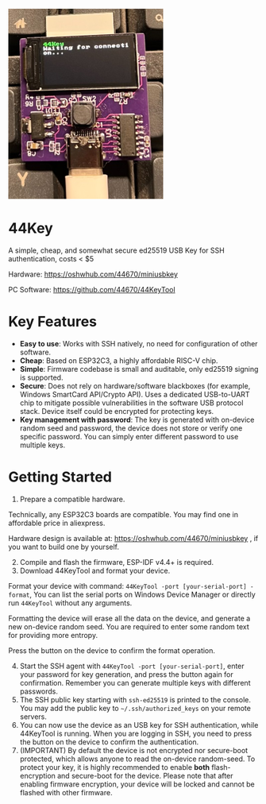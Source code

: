 ![image](./media/hw.jpg)

# 44Key
A simple, cheap, and somewhat secure ed25519 USB Key for SSH authentication, costs &lt; $5

Hardware: https://oshwhub.com/44670/miniusbkey

PC Software: https://github.com/44670/44KeyTool

# Key Features
- **Easy to use**: Works with SSH natively, no need for configuration of other software.
- **Cheap**: Based on ESP32C3, a highly affordable RISC-V chip. 
- **Simple**: Firmware codebase is small and auditable, only ed25519 signing is supported.
- **Secure**: Does not rely on hardware/software blackboxes (for example, Windows SmartCard API/Crypto API). Uses a dedicated USB-to-UART chip to mitigate possible vulnerabilities in the software USB protocol stack. Device itself could be encrypted for protecting keys.
- **Key management with password**: The key is generated with on-device random seed and password, the device does not store or verify one specific password. You can simply enter different password to use multiple keys.

# Getting Started
1. Prepare a compatible hardware.

Technically, any ESP32C3 boards are compatible. You may find one in affordable price in aliexpress.

Hardware design is available at: https://oshwhub.com/44670/miniusbkey , if you want to build one by yourself.

2. Compile and flash the firmware, ESP-IDF v4.4+ is required.
3. Download 44KeyTool and format your device.

Format your device with command: `44KeyTool -port [your-serial-port] -format`, You can list the serial ports on Windows Device Manager or directly run `44KeyTool` without any arguments.

Formatting the device will erase all the data on the device, and generate a new on-device random seed. You are required to enter some random text for providing more entropy.

Press the button on the device to confirm the format operation.

4. Start the SSH agent with `44KeyTool -port [your-serial-port]`, enter your password for key generation, and press the button again for confirmation. Remember you can generate multiple keys with different passwords. 
5. The SSH public key starting with `ssh-ed25519` is printed to the console. You may add the public key to `~/.ssh/authorized_keys` on your remote servers.
6. You can now use the device as an USB key for SSH authentication, while 44KeyTool is running. When you are logging in SSH, you need to press the button on the device to confirm the authentication.
7. (IMPORTANT) By default the device is not encrypted nor secure-boot protected, which allows anyone to read the on-device random-seed. To protect your key, it is highly recommended to enable **both** flash-encryption and secure-boot for the device. Please note that after enabling firmware encryption, your device will be locked and cannot be flashed with other firmware.



